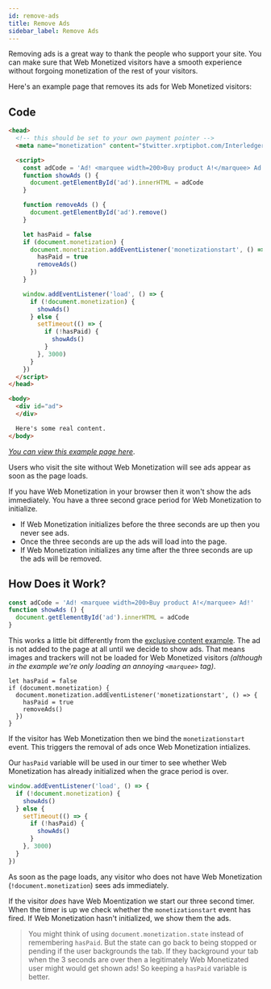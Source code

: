 ```yaml
---
id: remove-ads
title: Remove Ads
sidebar_label: Remove Ads
---
```


Removing ads is a great way to thank the people who support your site. You can
make sure that Web Monetized visitors have a smooth experience without forgoing
monetization of the rest of your visitors.

Here's an example page that removes its ads for Web Monetized visitors:

## Code

```html
<head>
  <!-- this should be set to your own payment pointer -->
  <meta name="monetization" content="$twitter.xrptipbot.com/Interledger">

  <script>
    const adCode = 'Ad! <marquee width=200>Buy product A!</marquee> Ad!'
    function showAds () {
      document.getElementById('ad').innerHTML = adCode
    }

    function removeAds () {
      document.getElementById('ad').remove()
    }

    let hasPaid = false
    if (document.monetization) {
      document.monetization.addEventListener('monetizationstart', () => {
        hasPaid = true
        removeAds()
      })
    }

    window.addEventListener('load', () => {
      if (!document.monetization) {
        showAds()
      } else {
        setTimeout(() => {
          if (!hasPaid) {
            showAds()
          }
        }, 3000)
      }
    })
  </script>
</head>

<body>
  <div id="ad">
  </div>

  Here's some real content.
</body>
```

[_You can view this example page here_](/examples/remove_ads.html).

Users who visit the site without Web Monetization will see ads appear as soon as the page loads.

If you have Web Monetization in your browser then it won't show the ads
immediately. You have a three second grace period for Web Monetization to
initialize.

* If Web Monetization initializes before the three seconds are up then you
  never see ads.
* Once the three seconds are up the ads will load into the page.
* If Web Monetization initializes any time after the three seconds are up the
  ads will be removed.

## How Does it Work?

```js
const adCode = 'Ad! <marquee width=200>Buy product A!</marquee> Ad!'
function showAds () {
  document.getElementById('ad').innerHTML = adCode
}
```

This works a little bit differently from the [exclusive content example](/docs/exclusive-contnt). The ad is not added to the page at all until we decide to show ads. That means images and trackers will not be loaded for Web Monetized visitors _(although in the example we're only loading an annoying `<marquee>` tag)_.

```
let hasPaid = false
if (document.monetization) {
  document.monetization.addEventListener('monetizationstart', () => {
    hasPaid = true
    removeAds()
  })
}
```

If the visitor has Web Monetization then we bind the `monetizationstart` event.
This triggers the removal of ads once Web Monetization intializes.

Our `hasPaid` variable will be used in our timer to see whether Web
Monetization has already initialized when the grace period is over.

```js
window.addEventListener('load', () => {
  if (!document.monetization) {
    showAds()
  } else {
    setTimeout(() => {
      if (!hasPaid) {
        showAds()
      }
    }, 3000)
  }
})
```

As soon as the page loads, any visitor who does not have Web Monetization
(`!document.monetization`) sees ads immediately.

If the visitor _does_ have Web Moentization we start our three second timer.
When the timer is up we check whether the `monetizationstart` event has fired.
If Web Monetization hasn't initialized, we show them the ads.

> You might think of using `document.monetization.state` instead of remembering
> `hasPaid`. But the state can go back to being stopped or pending if the user
> backgrounds the tab. If they background your tab when the 3 seconds are over
> then a legitimately Web Monetizated user might would get shown ads! So
> keeping a `hasPaid` variable is better.
